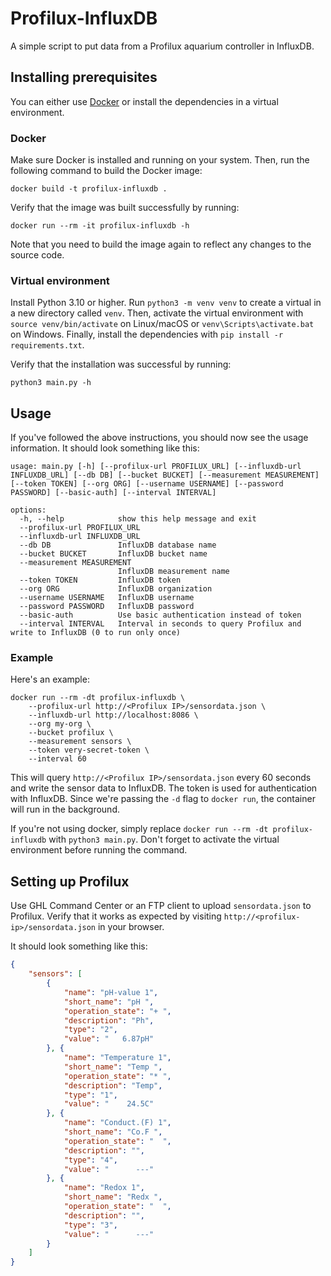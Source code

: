 # Profilux-InfluxDB
A simple script to put data from a Profilux aquarium controller in InfluxDB.

## Installing prerequisites

You can either use [Docker](https://www.docker.com/) or install the dependencies in a virtual environment.

### Docker

Make sure Docker is installed and running on your system. Then, run the
following command to build the Docker image:

```
docker build -t profilux-influxdb .
```

Verify that the image was built successfully by running:

```
docker run --rm -it profilux-influxdb -h
```

Note that you need to build the image again to reflect any changes to the
source code.

### Virtual environment

Install Python 3.10 or higher. Run `python3 -m venv venv` to create a virtual
in a new directory called `venv`. Then, activate the virtual environment with
`source venv/bin/activate` on Linux/macOS or `venv\Scripts\activate.bat` on
Windows. Finally, install the dependencies with `pip install -r requirements.txt`.

Verify that the installation was successful by running:

```
python3 main.py -h
```

## Usage

If you've followed the above instructions, you should now see the usage information. It should look something like this:
```
usage: main.py [-h] [--profilux-url PROFILUX_URL] [--influxdb-url INFLUXDB_URL] [--db DB] [--bucket BUCKET] [--measurement MEASUREMENT] [--token TOKEN] [--org ORG] [--username USERNAME] [--password PASSWORD] [--basic-auth] [--interval INTERVAL]

options:
  -h, --help            show this help message and exit
  --profilux-url PROFILUX_URL
  --influxdb-url INFLUXDB_URL
  --db DB               InfluxDB database name
  --bucket BUCKET       InfluxDB bucket name
  --measurement MEASUREMENT
                        InfluxDB measurement name
  --token TOKEN         InfluxDB token
  --org ORG             InfluxDB organization
  --username USERNAME   InfluxDB username
  --password PASSWORD   InfluxDB password
  --basic-auth          Use basic authentication instead of token
  --interval INTERVAL   Interval in seconds to query Profilux and write to InfluxDB (0 to run only once)
```

### Example

Here's an example:
```
docker run --rm -dt profilux-influxdb \
    --profilux-url http://<Profilux IP>/sensordata.json \
    --influxdb-url http://localhost:8086 \
    --org my-org \
    --bucket profilux \
    --measurement sensors \
    --token very-secret-token \
    --interval 60
```

This will query `http://<Profilux IP>/sensordata.json` every 60 seconds and write
the sensor data to InfluxDB. The token is used for authentication with InfluxDB.
Since we're passing the `-d` flag to `docker run`, the container will run in the
background.

If you're not using docker, simply replace `docker run --rm -dt profilux-influxdb`
with `python3 main.py`. Don't forget to activate the virtual environment before
running the command.

## Setting up Profilux

Use GHL Command Center or an FTP client to upload `sensordata.json` to Profilux.
Verify that it works as expected by visiting `http://<profilux-ip>/sensordata.json`
in your browser.

It should look something like this:
```json
{
    "sensors": [
        {
            "name": "pH-value 1",
            "short_name": "pH ",
            "operation_state": "+ ",
            "description": "Ph",
            "type": "2",
            "value": "   6.87pH"
        }, {
            "name": "Temperature 1",
            "short_name": "Temp ",
            "operation_state": "* ",
            "description": "Temp",
            "type": "1",
            "value": "    24.5C"
        }, {
            "name": "Conduct.(F) 1",
            "short_name": "Co.F ",
            "operation_state": "  ",
            "description": "",
            "type": "4",
            "value": "      ---"
        }, {
            "name": "Redox 1",
            "short_name": "Redx ",
            "operation_state": "  ",
            "description": "",
            "type": "3",
            "value": "      ---"
        }
    ]
}
```
